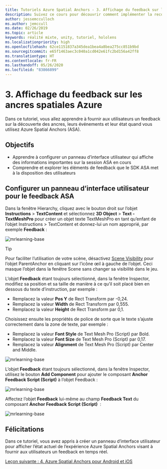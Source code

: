 ```yaml
---
title: Tutoriels Azure Spatial Anchors - 3. Affichage du feedback sur les ancres spatiales Azure
description: Suivez ce cours pour découvrir comment implémenter la reconnaissance faciale Azure au sein d’une application de réalité mixte.
author: jessemcculloch
ms.author: jemccull
ms.date: 02/26/2019
ms.topic: article
keywords: réalité mixte, unity, tutoriel, hololens
ms.localizationpriority: high
ms.openlocfilehash: 62ce1151837a345dea1bea4a8bea275cc851b9bd
ms.sourcegitcommit: e65f1463aec3c040a1cd042e61fc2bd156a42ff8
ms.translationtype: HT
ms.contentlocale: fr-FR
ms.lasthandoff: 05/26/2020
ms.locfileid: "83866899"
---
```

# <a name="3-displaying-azure-spatial-anchor-feedback"></a>3. Affichage du feedback sur les ancres spatiales Azure

Dans ce tutoriel, vous allez apprendre à fournir aux utilisateurs un feedback sur la découverte des ancres, leurs événements et leur état quand vous utilisez Azure Spatial Anchors (ASA).

## <a name="objectives"></a>Objectifs

* Apprendre à configurer un panneau d’interface utilisateur qui affiche des informations importantes sur la session ASA en cours
* Comprendre et explorer les éléments de feedback que le SDK ASA met à la disposition des utilisateurs

## <a name="set-up-asa-feedback-ui-panel"></a>Configurer un panneau d’interface utilisateur pour le feedback ASA

Dans la fenêtre Hierarchy, cliquez avec le bouton droit sur l’objet **Instructions** > **TextContent** et sélectionnez **3D Object** > **Text - TextMeshPro** pour créer un objet texte TextMeshPro en tant qu’enfant de l’objet Instructions > TextContent et donnez-lui un nom approprié, par exemple **Feedback** :

![mrlearning-base](images/mrlearning-asa/tutorial3-section1-step1-1.png)

> [!TIP]
> Pour faciliter l’utilisation de votre scène, désactivez <a href="https://docs.unity3d.com/Manual/SceneVisibility.html" target="_blank">Scene Visibility</a> pour l’objet ParentAnchor en cliquant sur l’icône œil à gauche de l’objet. Ceci masque l’objet dans la fenêtre Scene sans changer sa visibilité dans le jeu.

L’objet **Feedback** étant toujours sélectionné, dans la fenêtre Inspector, modifiez sa position et sa taille de manière à ce qu’il soit placé bien en dessous du texte d’instruction, par exemple :

* Remplacez la valeur **Pos Y** de Rect Transform par -0,24.
* Remplacez la valeur **Width** de Rect Transform par 0,555.
* Remplacez la valeur **Height** de Rect Transform par 0,1.

Choisissez ensuite les propriétés de police de sorte que le texte s’ajuste correctement dans la zone de texte, par exemple :

* Remplacez la valeur **Font Style** de Text Mesh Pro (Script) par Bold.
* Remplacez la valeur **Font Size** de Text Mesh Pro (Script) par 0,17.
* Remplacez la valeur **Alignment** de Text Mesh Pro (Script) par Center and Middle.

![mrlearning-base](images/mrlearning-asa/tutorial3-section1-step1-2.png)

L’objet **Feedback** étant toujours sélectionné, dans la fenêtre Inspector, utilisez le bouton **Add Component** pour ajouter le composant **Anchor Feedback Script (Script)** à l’objet Feedback :

![mrlearning-base](images/mrlearning-asa/tutorial3-section1-step1-3.png)

Affectez l’objet **Feedback** lui-même au champ **Feedback Text** du composant **Anchor Feedback Script (Script)**  :

![mrlearning-base](images/mrlearning-asa/tutorial3-section1-step1-4.png)

## <a name="congratulations"></a>Félicitations

Dans ce tutoriel, vous avez appris à créer un panneau d’interface utilisateur pour afficher l’état actuel de l’expérience Azure Spatial Anchors visant à fournir aux utilisateurs un feedback en temps réel.

[Leçon suivante : 4. Azure Spatial Anchors pour Android et iOS](mrlearning-asa-ch4.md)
